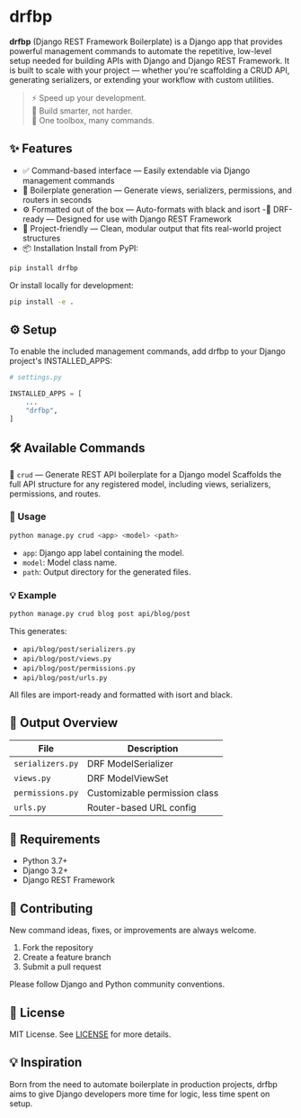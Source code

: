 # drfbp

**drfbp** (Django REST Framework Boilerplate) is a Django app that provides powerful management commands to automate the repetitive, low-level setup needed for building APIs with Django and Django REST Framework. It is built to scale with your project — whether you're scaffolding a CRUD API, generating serializers, or extending your workflow with custom utilities.

> ⚡ Speed up your development. <br>
> 🧱 Build smarter, not harder. <br>
> 🧰 One toolbox, many commands. <br>

## ✨ Features

- ✅ Command-based interface — Easily extendable via Django management commands
- 🔧 Boilerplate generation — Generate views, serializers, permissions, and routers in seconds
- ⚙️ Formatted out of the box — Auto-formats with black and isort
  -🧩 DRF-ready — Designed for use with Django REST Framework
- 💼 Project-friendly — Clean, modular output that fits real-world project structures
- 📦 Installation
  Install from PyPI:

```bash
pip install drfbp
```

Or install locally for development:

```bash
pip install -e .
```

## ⚙️ Setup

To enable the included management commands, add drfbp to your Django project's INSTALLED_APPS:

```python
# settings.py

INSTALLED_APPS = [
    ...
    "drfbp",
]
```

## 🛠 Available Commands

📌 `crud` — Generate REST API boilerplate for a Django model
Scaffolds the full API structure for any registered model, including views, serializers, permissions, and routes.

### 🔄 Usage

```bash
python manage.py crud <app> <model> <path>
```

- `app`: Django app label containing the model.
- `model`: Model class name.
- `path`: Output directory for the generated files.

### 💡 Example

```bash
python manage.py crud blog post api/blog/post
```

This generates:

- `api/blog/post/serializers.py`
- `api/blog/post/views.py`
- `api/blog/post/permissions.py`
- `api/blog/post/urls.py`

All files are import-ready and formatted with isort and black.

## 📁 Output Overview

| File             | Description                   |
| ---------------- | ----------------------------- |
| `serializers.py` | DRF ModelSerializer           |
| `views.py`       | DRF ModelViewSet              |
| `permissions.py` | Customizable permission class |
| `urls.py`        | Router-based URL config       |

## 🔧 Requirements

- Python 3.7+
- Django 3.2+
- Django REST Framework

## 🤝 Contributing

New command ideas, fixes, or improvements are always welcome.

1. Fork the repository
2. Create a feature branch
3. Submit a pull request

Please follow Django and Python community conventions.

## 🪪 License

MIT License. See [LICENSE](!github.com/gerardoaballesterjr/drfbp/blob/main/LICENSE.txt) for more details.

## 💡 Inspiration

Born from the need to automate boilerplate in production projects, drfbp aims to give Django developers more time for logic, less time spent on setup.
